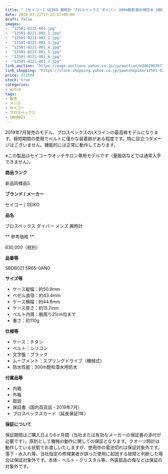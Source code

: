 ```yaml
---
title: " [セイコー] SEIKO 腕時計 プロスペックス ダイバー 300m飽和潜水用防水 SBDB021 自動巻 メンズ 新品同様品"
date: 2019-07-21T17:23:57+09:00
draft: false
images:
-  "12501-0221-001.jpg"
-  "12501-0221-001_1.jpg"
-  "12501-0221-001_2.jpg"
-  "12501-0221-001_3.jpg"
-  "12501-0221-001_4.jpg"
-  "12501-0221-001_5.jpg"
-  "12501-0221-001_6.jpg"
-  "12501-0221-001_7.jpg"
link_auction: "https://page.auctions.yahoo.co.jp/jp/auction/m346206397"
link_shopping: "https://store.shopping.yahoo.co.jp/pawnshopiko/12501-0221-001.html"
price: 472500
stock: true
categories:
- watch
tags:
- 販売
- メンズ
- セイコー
- プロスペックス
- SBDB021
---
```

2019年7月発売のモデル、プロスペックスのLXラインの最高峰モデルになります。極短期間の使用でベルトに僅かな装着跡がある程度です。特に目立つダメージはございません。機能的には正常に動作しております。

※この製品はセイコーウオッチサロン専用モデルです（量販店などでは通常入手できません）。

**商品ランク**

新品同様品S

**ブランド / メーカー**

セイコー / SEIKO

**品名**

プロスペックス ダイバー メンズ 腕時計

** 参考価格 **

630,000（税別）

**品番等**

SBDB021 5R65-0AN0

**サイズ等**

- ケース縦幅：約50.9mm
- ベゼル直径：約43.4mm
- ケース横幅：約44.8mm
- ケース厚さ：約15.7mm
- ベルト内周：腕周り21cm位まで
- 重さ：約110g

**仕様等**

- ケース：チタン
- ベルト：シリコン
- 文字盤：ブラック
- ムーブメント：スプリングドライブ（機械式）
- 防水性能：300m飽和潜水用防水

**付属品等**

- 内箱
- 外箱
- 取説
- 保証書（国内百貨店・2019年7月）
- プロスペックスカード（延長保証1年）

**保証について**

保証期間はご購入日より6ヶ月間（当社または有効なメーカーの保証書の添付が必要です）。原則として機械の動作に関しての保証となります。クオーツ時計は動作している状態でお渡しいたしますが、使用中の電池切れは保証対象外です。落下・水入れ等、当社指定の修理業者が誤った使用に起因する故障と判断した場合は保証対象外です。本体・ベルト・クリスタル等、外装部品の傷などは保証の対象外です。

